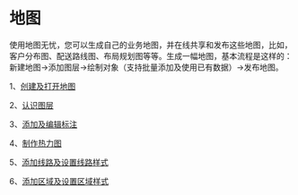 # 地图

使用地图无忧，您可以生成自己的业务地图，并在线共享和发布这些地图，比如，客户分布图、配送路线图、布局规划图等等。生成一幅地图，基本流程是这样的：新建地图->添加图层->绘制对象（支持批量添加及使用已有数据）->发布地图。

1、[创建及打开地图](http://help.dituwuyou.com/new-map.html)

2、[认识图层](http://help.dituwuyou.com/layer.html)

3、[添加及编辑标注](http://help.dituwuyou.com/addmarker.html)

4、[制作热力图](http://help.dituwuyou.com/create-heatmap.html)

5、[添加线路及设置线路样式](http://help.dituwuyou.com/add-line.html)

6、[添加区域及设置区域样式](http://help.dituwuyou.com/draw-region.html)


